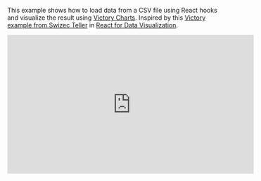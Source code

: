 This example shows how to load data from a CSV file using React hooks and visualize the result using [Victory Charts](https://formidable.com/open-source/victory/). Inspired by this [Victory example from Swizec Teller](https://codesandbox.io/s/3v3q013x36?from-embed) in [React for Data Visualization](https://reactfordataviz.com/).

<iframe width="560" height="315" src="https://www.youtube.com/embed/OacqgtI30pk" frameborder="0" allow="accelerometer; autoplay; encrypted-media; gyroscope; picture-in-picture" allowfullscreen></iframe>